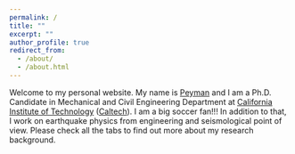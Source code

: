 ```yaml
---
permalink: /
title: ""
excerpt: ""
author_profile: true
redirect_from: 
  - /about/
  - /about.html
---
```


Welcome to my personal website. My name is [Peyman](files/peyman_fa.mp3) and I am a Ph.D. Candidate in Mechanical and Civil Engineering Department at [California Institute of Technology](https://www.caltech.edu) ([Caltech](https://www.caltech.edu)). I am a big soccer fan!!! In addition to that, I work on earthquake physics from engineering and seismological point of view. Please check all the tabs to find out more about my research background. 

